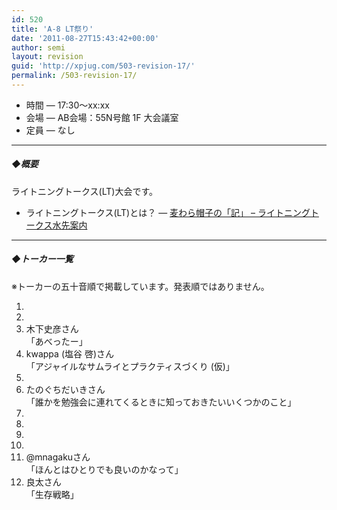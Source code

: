 ```yaml
---
id: 520
title: 'A-8 LT祭り'
date: '2011-08-27T15:43:42+00:00'
author: semi
layout: revision
guid: 'http://xpjug.com/503-revision-17/'
permalink: /503-revision-17/
---
```


- 時間 — 17:30～xx:xx
- 会場 — AB会場：55N号館 1F 大会議室
- 定員 — なし

---

##### ◆概要

ライトニングトークス(LT)大会です。

- ライトニングトークス(LT)とは？ — [麦わら帽子の「記」 – ライトニングトークス水先案内](http://mugiwara.jp/ki2/wifky.pl?p=LTGuide)

---

##### ◆トーカー一覧

※トーカーの五十音順で掲載しています。発表順ではありません。

1. 
2. 
3. 木下史彦さん  
    「あべったー」
4. kwappa (塩谷 啓)さん  
    「アジャイルなサムライとプラクティスづくり (仮)」
5. 
6. たのぐちだいきさん  
    「誰かを勉強会に連れてくるときに知っておきたいいくつかのこと」
7. 
8. 
9. 
10. 
11. @mnagakuさん  
    「ほんとはひとりでも良いのかなって」
12. 良太さん  
    「生存戦略」